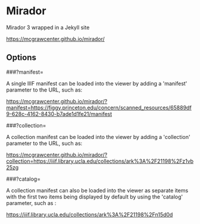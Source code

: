 # Mirador
Mirador 3 wrapped in a Jekyll site

https://mcgrawcenter.github.io/mirador/

## Options

###?manifest=

A single IIIF manifest can be loaded into the viewer by adding a 'manifest' parameter to the URL, such as:

https://mcgrawcenter.github.io/mirador/?manifest=https://figgy.princeton.edu/concern/scanned_resources/65889df9-628c-4162-8430-b7ade1d1fe21/manifest

###?collection=

A collection manifest can be loaded into the viewer by adding a 'collection' parameter to the URL, such as:

https://mcgrawcenter.github.io/mirador/?collection=https://iiif.library.ucla.edu/collections/ark%3A%2F21198%2Fz1vb25zg

###?catalog=

A collection manifest can also be loaded into the viewer as separate items with the first two items being displayed by default by using the 'catalog' parameter, such as :

https://iiif.library.ucla.edu/collections/ark%3A%2F21198%2Fn15d0d





